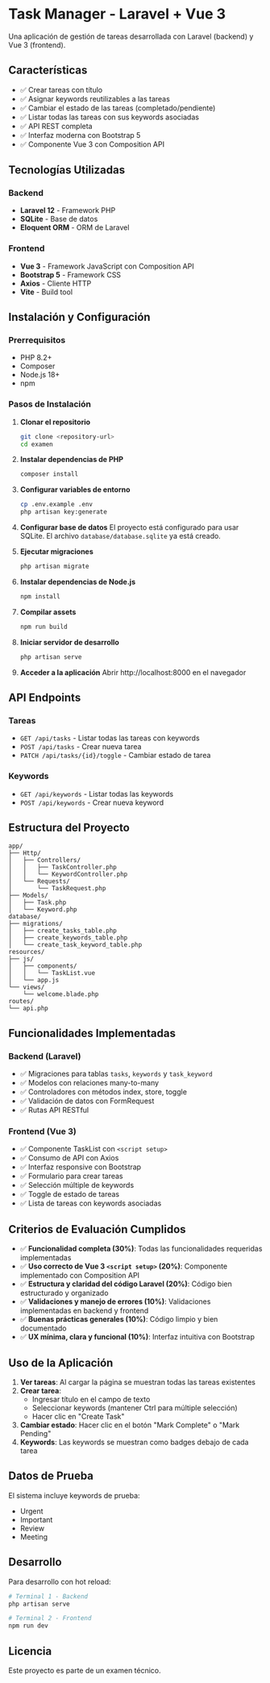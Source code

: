 # Task Manager - Laravel + Vue 3

Una aplicación de gestión de tareas desarrollada con Laravel (backend) y Vue 3 (frontend).

## Características

- ✅ Crear tareas con título
- ✅ Asignar keywords reutilizables a las tareas
- ✅ Cambiar el estado de las tareas (completado/pendiente)
- ✅ Listar todas las tareas con sus keywords asociadas
- ✅ API REST completa
- ✅ Interfaz moderna con Bootstrap 5
- ✅ Componente Vue 3 con Composition API

## Tecnologías Utilizadas

### Backend
- **Laravel 12** - Framework PHP
- **SQLite** - Base de datos
- **Eloquent ORM** - ORM de Laravel

### Frontend
- **Vue 3** - Framework JavaScript con Composition API
- **Bootstrap 5** - Framework CSS
- **Axios** - Cliente HTTP
- **Vite** - Build tool

## Instalación y Configuración

### Prerrequisitos
- PHP 8.2+
- Composer
- Node.js 18+
- npm

### Pasos de Instalación

1. **Clonar el repositorio**
   ```bash
   git clone <repository-url>
   cd examen
   ```

2. **Instalar dependencias de PHP**
   ```bash
   composer install
   ```

3. **Configurar variables de entorno**
   ```bash
   cp .env.example .env
   php artisan key:generate
   ```

4. **Configurar base de datos**
   El proyecto está configurado para usar SQLite. El archivo `database/database.sqlite` ya está creado.

5. **Ejecutar migraciones**
   ```bash
   php artisan migrate
   ```

6. **Instalar dependencias de Node.js**
   ```bash
   npm install
   ```

7. **Compilar assets**
   ```bash
   npm run build
   ```

8. **Iniciar servidor de desarrollo**
   ```bash
   php artisan serve
   ```

9. **Acceder a la aplicación**
   Abrir http://localhost:8000 en el navegador

## API Endpoints

### Tareas
- `GET /api/tasks` - Listar todas las tareas con keywords
- `POST /api/tasks` - Crear nueva tarea
- `PATCH /api/tasks/{id}/toggle` - Cambiar estado de tarea

### Keywords
- `GET /api/keywords` - Listar todas las keywords
- `POST /api/keywords` - Crear nueva keyword

## Estructura del Proyecto

```
app/
├── Http/
│   ├── Controllers/
│   │   ├── TaskController.php
│   │   └── KeywordController.php
│   └── Requests/
│       └── TaskRequest.php
├── Models/
│   ├── Task.php
│   └── Keyword.php
database/
├── migrations/
│   ├── create_tasks_table.php
│   ├── create_keywords_table.php
│   └── create_task_keyword_table.php
resources/
├── js/
│   ├── components/
│   │   └── TaskList.vue
│   └── app.js
└── views/
    └── welcome.blade.php
routes/
└── api.php
```

## Funcionalidades Implementadas

### Backend (Laravel)
- ✅ Migraciones para tablas `tasks`, `keywords` y `task_keyword`
- ✅ Modelos con relaciones many-to-many
- ✅ Controladores con métodos index, store, toggle
- ✅ Validación de datos con FormRequest
- ✅ Rutas API RESTful

### Frontend (Vue 3)
- ✅ Componente TaskList con `<script setup>`
- ✅ Consumo de API con Axios
- ✅ Interfaz responsive con Bootstrap
- ✅ Formulario para crear tareas
- ✅ Selección múltiple de keywords
- ✅ Toggle de estado de tareas
- ✅ Lista de tareas con keywords asociadas

## Criterios de Evaluación Cumplidos

- ✅ **Funcionalidad completa (30%)**: Todas las funcionalidades requeridas implementadas
- ✅ **Uso correcto de Vue 3 `<script setup>` (20%)**: Componente implementado con Composition API
- ✅ **Estructura y claridad del código Laravel (20%)**: Código bien estructurado y organizado
- ✅ **Validaciones y manejo de errores (10%)**: Validaciones implementadas en backend y frontend
- ✅ **Buenas prácticas generales (10%)**: Código limpio y bien documentado
- ✅ **UX mínima, clara y funcional (10%)**: Interfaz intuitiva con Bootstrap

## Uso de la Aplicación

1. **Ver tareas**: Al cargar la página se muestran todas las tareas existentes
2. **Crear tarea**: 
   - Ingresar título en el campo de texto
   - Seleccionar keywords (mantener Ctrl para múltiple selección)
   - Hacer clic en "Create Task"
3. **Cambiar estado**: Hacer clic en el botón "Mark Complete" o "Mark Pending"
4. **Keywords**: Las keywords se muestran como badges debajo de cada tarea

## Datos de Prueba

El sistema incluye keywords de prueba:
- Urgent
- Important  
- Review
- Meeting

## Desarrollo

Para desarrollo con hot reload:

```bash
# Terminal 1 - Backend
php artisan serve

# Terminal 2 - Frontend
npm run dev
```

## Licencia

Este proyecto es parte de un examen técnico.